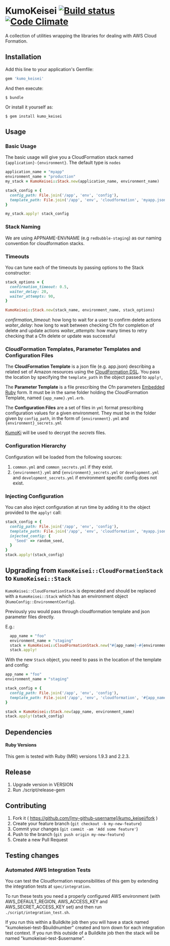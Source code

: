 # KumoKeisei [![Build status](https://badge.buildkite.com/fdbcc9783971fc3c18903abe78ccb4a7a4ebe1bdbbb753c502.svg)](https://buildkite.com/redbubble/kumo-keisei-gem) [![Code Climate](https://codeclimate.com/github/redbubble/kumo_keisei_gem/badges/gpa.svg)](https://codeclimate.com/github/redbubble/kumo_keisei_gem)

A collection of utilities wrapping the libraries for dealing with AWS Cloud Formation.

## Installation

Add this line to your application's Gemfile:

```ruby
gem 'kumo_keisei'
```

And then execute:

    $ bundle

Or install it yourself as:

    $ gem install kumo_keisei

## Usage

### Basic Usage

The basic usage will give you a CloudFormation stack named `{application}-{environment}`. The default type is `nodes`

```ruby
application_name = "myapp"
environment_name = "production"
my_stack = KumoKeisei::Stack.new(application_name, environment_name)

stack_config = {
  config_path: File.join('/app', 'env', 'config'),
  template_path: File.join('/app', 'env', 'cloudformation', 'myapp.json'),
}

my_stack.apply! stack_config
```

### Stack Naming

We are using APPNAME-ENVNAME (e.g `redbubble-staging`) as our naming convention for cloudformation stacks.

### Timeouts

You can tune each of the timeouts by passing options to the Stack constructor:
```ruby
stack_options = {
  confirmation_timeout: 0.5,
  waiter_delay: 20,
  waiter_attempts: 90,
}

KumoKeisei::Stack.new(stack_name, environment_name, stack_options)
```

*confirmation_timeout*: how long to wait for a user to confirm delete actions
*waiter_delay*: how long to wait between checking Cfn for completion of delete and update actions
*waiter_attempts*: how many times to retry checking that a Cfn delete or update was successful

### CloudFormation Templates, Parameter Templates and Configuration Files

The **CloudFormation Template** is a json file (e.g. app.json) describing a related set of Amazon resources using the [CloudFormation DSL](http://docs.aws.amazon.com/AWSCloudFormation/latest/UserGuide/gettingstarted.templatebasics.html). You pass the location by specifying the `template_path` in the object passed to `apply!`,

The **Parameter Template** is a file prescribing the Cfn parameters [Embedded Ruby](http://www.stuartellis.eu/articles/erb/) form. It must be in the same folder holding the CloudFormation Template, named `{app_name}.yml.erb`.

The **Configuration Files** are a set of files in `yml` format prescribing configuration values for a given environment. They must be in the folder given by `config_path`, in the form of `{environment}.yml` and `{environment}_secrets.yml`

[KumoKi](https://github.com/redbubble/kumo_ki_gem) will be used to decrypt the _secrets_ files.

### Configuration Hierarchy

Configuration will be loaded from the following sources:

1. `common.yml` and `common_secrets.yml` if they exist.
2. `{environment}.yml` and `{environment}_secrets.yml` or `development.yml` and `development_secrets.yml` if environment specific config does not exist.

### Injecting Configuration

You can also inject configuration at run time by adding it to the object provided to the `apply!` call:

```ruby
stack_config = {
  config_path: File.join('/app', 'env', 'config'),
  template_path: File.join('/app', 'env', 'cloudformation', 'myapp.json'),
  injected_config: {
    'Seed' => random_seed,
  }
}
stack.apply!(stack_config)
```

## Upgrading from `KumoKeisei::CloudFormationStack` to `KumoKeisei::Stack`

`KumoKeisei::CloudFormationStack` is deprecated and should be replaced with a `KumoKeisei::Stack` which has an environment object (`KumoConfig::EnvironmentConfig`).

Previously you would pass through cloudformation template and json parameter files directly.

E.g.:
```ruby
  app_name = "foo"
  environment_name = "staging"
  stack = KumoKeisei::CloudFormationStack.new("#{app_name}-#{environment_name}", "./cloudformation/#{app_name}.json", "./cloudformation/#{environment_name}.json")
  stack.apply!
```

With the new `Stack` object, you need to pass in the location of the template and config:
```ruby
app_name = "foo"
environment_name = "staging"

stack_config = {
  config_path: File.join('/app', 'env', 'config'),
  template_path: File.join('/app', 'env', 'cloudformation', '#{app_name}.json'),
}

stack = KumoKeisei::Stack.new(app_name, environment_name)
stack.apply!(stack_config)
```



## Dependencies

#### Ruby Versions

This gem is tested with Ruby (MRI) versions 1.9.3 and 2.2.3.

## Release

1. Upgrade version in VERSION
2. Run ./script/release-gem

## Contributing

1. Fork it ( https://github.com/[my-github-username]/kumo_keisei/fork )
2. Create your feature branch (`git checkout -b my-new-feature`)
3. Commit your changes (`git commit -am 'Add some feature'`)
4. Push to the branch (`git push origin my-new-feature`)
5. Create a new Pull Request

## Testing changes

### Automated AWS Integration Tests

You can test the Cloudformation responsibilities of this gem by extending the integration tests at `spec/integration`.

To run these tests you need a properly configured AWS environment (with AWS_DEFAULT_REGION, AWS_ACCESS_KEY and AWS_SECRET_ACCESS_KEY set) and then run `./script/integration_test.sh`.

If you run this within a Buildkite job then you will have a stack named "kumokeisei-test-$buildnumber" created and torn down for each integration test context. If you run this outside of a Buildkite job then the stack will be named "kumokeisei-test-$username".
